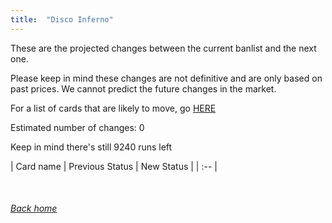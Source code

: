 ```yaml
---
title:  "Disco Inferno"
---
```


These are the projected changes between the current banlist and the next one.

Please keep in mind these changes are not definitive and are only based on past prices. We cannot predict the future changes in the market.

For a list of cards that are likely to move, go [HERE](closeprices)

Estimated number of changes: 0

Keep in mind there's still 9240 runs left

| Card name | Previous Status | New Status |
| :-- |

<br>

###### [Back home](index)
